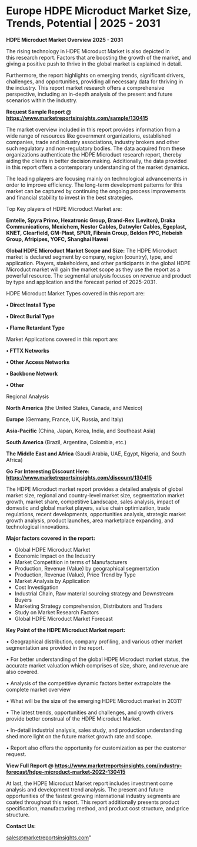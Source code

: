 # Europe HDPE Microduct Market Size, Trends, Potential | 2025 - 2031

<Strong> HDPE Microduct Market Overview 2025 - 2031</strong>

The rising technology in HDPE Microduct Market is also depicted in this research report. Factors that are boosting the growth of the market, and giving a positive push to thrive in the global market is explained in detail.

Furthermore, the report highlights on emerging trends, significant drivers, challenges, and opportunities, providing all necessary data for thriving in the industry. This report market research offers a comprehensive perspective, including an in-depth analysis of the present and future scenarios within the industry.

<strong>Request Sample Report @ <a href=https://www.marketreportsinsights.com/sample/130415>https://www.marketreportsinsights.com/sample/130415</a></strong>

The market overview included in this report provides information from a wide range of resources like government organizations, established companies, trade and industry associations, industry brokers and other such regulatory and non-regulatory bodies. The data acquired from these organizations authenticate the HDPE Microduct research report, thereby aiding the clients in better decision making. Additionally, the data provided in this report offers a contemporary understanding of the market dynamics.

The leading players are focusing mainly on technological advancements in order to improve efficiency. The long-term development patterns for this market can be captured by continuing the ongoing process improvements and financial stability to invest in the best strategies.

Top Key players of HDPE Microduct Market are:

<strong>Emtelle, Spyra Primo, Hexatronic Group, Brand-Rex (Leviton), Draka Communications, Mexichem, Nestor Cables, Datwyler Cables, Egeplast, KNET, Clearfield, GM-Plast, SPUR, Fibrain Group, Belden PPC, Hebeish Group, Afripipes, YOFC, Shanghai Hawei</strong>

<strong><b>Global HDPE Microduct Market Scope and Size:</b></strong>
The HDPE Microduct market is declared segment by company, region (country), type, and application. Players, stakeholders, and other participants in the global HDPE Microduct market will gain the market scope as they use the report as a powerful resource. The segmental analysis focuses on revenue and product by type and application and the forecast period of 2025-2031.

HDPE Microduct Market Types covered in this report are:

<strong>• Direct Install Type

• Direct Burial Type

• Flame Retardant Type</strong>

Market Applications covered in this report are:

<strong>• FTTX Networks

• Other Access Networks

• Backbone Network

• Other</strong> 

Regional Analysis

<strong>North America</strong> (the United States, Canada, and Mexico)

<strong>Europe</strong> (Germany, France, UK, Russia, and Italy)

<strong>Asia-Pacific</strong> (China, Japan, Korea, India, and Southeast Asia)

<strong>South America</strong> (Brazil, Argentina, Colombia, etc.)

<strong>The Middle East and Africa</strong> (Saudi Arabia, UAE, Egypt, Nigeria, and South Africa)

<strong>Go For Interesting Discount Here: <a href=https://www.marketreportsinsights.com/discount/130415>https://www.marketreportsinsights.com/discount/130415</a></strong>

The HDPE Microduct market report provides a detailed analysis of global market size, regional and country-level market size, segmentation market growth, market share, competitive Landscape, sales analysis, impact of domestic and global market players, value chain optimization, trade regulations, recent developments, opportunities analysis, strategic market growth analysis, product launches, area marketplace expanding, and technological innovations.

<strong><b>Major factors covered in the report:</b></strong>
<ul>
  <li>Global HDPE Microduct Market </li>
  <li>Economic Impact on the Industry</li>
  <li>Market Competition in terms of Manufacturers</li>
  <li>Production, Revenue (Value) by geographical segmentation</li>
  <li>Production, Revenue (Value), Price Trend by Type</li>
  <li>Market Analysis by Application</li>
  <li>Cost Investigation</li>
  <li>Industrial Chain, Raw material sourcing strategy and Downstream Buyers</li>
  <li>Marketing Strategy comprehension, Distributors and Traders</li>
  <li>Study on Market Research Factors</li>
  <li>Global HDPE Microduct Market Forecast</li>
</ul>

<strong><b>Key Point of the HDPE Microduct Market report:</b></strong>

• Geographical distribution, company profiling, and various other market segmentation are provided in the report.

• For better understanding of the global HDPE Microduct market status, the accurate market valuation which comprises of size, share, and revenue are also covered.

• Analysis of the competitive dynamic factors better extrapolate the complete market overview

• What will be the size of the emerging HDPE Microduct market in 2031?

• The latest trends, opportunities and challenges, and growth drivers provide better construal of the HDPE Microduct Market.

• In-detail industrial analysis, sales study, and production understanding shed more light on the future market growth rate and scope.

• Report also offers the opportunity for customization as per the customer request.

<strong><b>View Full Report @ <a href=https://www.marketreportsinsights.com/industry-forecast/hdpe-microduct-market-2022-130415>https://www.marketreportsinsights.com/industry-forecast/hdpe-microduct-market-2022-130415</a></b></strong>


At last, the HDPE Microduct Market report includes investment come analysis and development trend analysis. The present and future opportunities of the fastest growing international industry segments are coated throughout this report. This report additionally presents product specification, manufacturing method, and product cost structure, and price structure.

<strong>Contact Us:</strong>

sales@marketreportsinsights.com"

